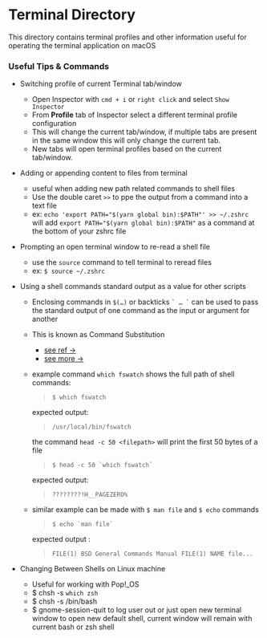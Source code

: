 # Terminal Directory

This directory contains terminal profiles and other information useful for operating the terminal application on macOS

### Useful Tips & Commands

  - Switching profile of current Terminal tab/window
    - Open Inspector with `cmd + i` or `right click` and select `Show Inspector`
    - From **Profile** tab of Inspector select a different terminal profile configuration
    - This will change the current tab/window, if multiple tabs are present in the same window this will only change the current tab.
    - New tabs will open terminal profiles based on the current tab/window.

  - Adding or appending content to files from terminal
    - useful when adding new path related commands to shell files
    - Use the double caret `>>` to ppe the output from a command into a text file
    - ex: `echo 'export PATH="$(yarn global bin):$PATH"' >> ~/.zshrc` will add `export PATH="$(yarn global bin):$PATH"` as a command at the bottom of your zshrc file

  - Prompting an open terminal window to re-read a shell file
    - use the `source` command to tell terminal to reread files
    - ex: `$ source ~/.zshrc`

  - Using a shell commands standard output as a value for other scripts
    - Enclosing commands in `$(…)` or backticks `` ` … ` `` can be used to pass the standard output of one command as the input or argument for another
    - This is known as Command Substitution 
      - [see ref ->](https://pubs.opengroup.org/onlinepubs/9699919799/utilities/V3_chap02.html#tag_18_06_03)
      - [see more ->](https://unix.stackexchange.com/a/126928)
    - example command `which fswatch` shows the full path of shell commands:
        >`$ which fswatch`
        
        expected output:
        
        >`/usr/local/bin/fswatch`

        the command `head -c 50 <filepath>` will print the first 50 bytes of a file

        >``$ head -c 50 `which fswatch` ``

        expected output:

        > `????????!H__PAGEZERO%`
    - similar example can be made with `$ man file` and `$ echo` commands
        >``$ echo `man file` ``
        
        expected output :

        >`FILE(1) BSD General Commands Manual FILE(1) NAME file...`

  - Changing Between Shells on Linux machine
    - Useful for working with Pop!_OS
    - $ chsh -s `which zsh`
    - $ chsh -s /bin/bash
    - $ gnome-session-quit to log user out or just open new terminal window to open new default shell, current window will remain with current bash or zsh shell
